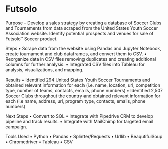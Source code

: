 # Futsolo

Purpose – Develop a sales strategy by creating a database of Soccer Clubs and Tournaments from data scraped from the United States Youth Soccer Association website. Identify potential prospects and venues for sale of Futsolo™ Soccer product. 

Steps
  •	Scrape data from the website using Pandas and Jupyter Notebook, create tournament and club dataframes, and convert them to CSV.
  •	Reorganize data in CSV files removing duplicates and creating additional columns for further analysis.
  •	Integrated CSV files into Tableau for analysis, visualizations, and mapping.

Results
  •	Identified 294 United States Youth Soccer Tournaments and obtained relevant information for each (i.e. name, location, url, competition type, number of teams, contacts, emails, phone numbers)
  •	Identified 2,507 Soccer Clubs throughout the country and obtained relevant information for each (i.e name, address, url, program type, contacts, emails, phone numbers)

Next Steps
•	Convert to SQL
•	Integrate with Pipedrive CRM to develop pipeline and track results.
•	Integrate with MailChimp for targeted email campaign.

Tools Used
•	Python
•	Pandas
•	Splinter/Requests
•	Urllib
•	BeaqutifulSoup
•	Chromedriver
•	Tableau
•	CSV
